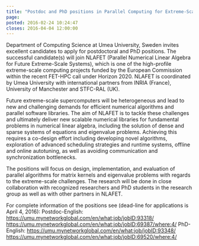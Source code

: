 ```yaml
---
title: "Postdoc and PhD positions in Parallel Computing for Extreme-Scale Systems"
page: 
posted: 2016-02-24 10:24:47
closes: 2016-04-04 12:00:00
---
```


Department of Computing Science at Umea University, Sweden invites 
excellent candidates to apply for postdoctoral and PhD positions. The 
successful candidate(s) will join NLAFET (Parallel Numerical Linear 
Algebra for Future Extreme-Scale Systems), which is one of the 
high-profile extreme-scale computing projects funded by the European 
Commission within the recent FET-HPC call under Horizon 2020. NLAFET is 
coordinated by Umea University with international partners from INRIA 
(France), University of Manchester and STFC-RAL (UK).

Future extreme-scale supercomputers will be heterogeneous and lead to 
new and challenging demands for efficient numerical algorithms and 
parallel software libraries. The aim of NLAFET is to tackle these 
challenges and ultimately deliver new scalable numerical libraries for 
fundamental problems in numerical linear algebra, including the solution 
of dense and sparse systems of equations and eigenvalue problems. 
Achieving this requires a co-design effort including developing novel 
algorithms, exploration of advanced scheduling strategies and runtime 
systems, offline and online autotuning, as well as avoiding 
communication and synchronization bottlenecks.

The positions will focus on design, implementation, and evaluation of 
parallel algorithms for matrix kernels and eigenvalue problems with 
regards to the extreme-scale challenges. The research will be done in 
close collaboration with recognized researchers and PhD students in the 
research group as well as with other partners in NLAFET.

For complete information of the positions see (dead-line for 
applications is April 4, 2016):
Postdoc-English:
https://umu.mynetworkglobal.com/en/what:job/jobID:93318/ 
<https://umu.mynetworkglobal.com/en/what:job/jobID:69387/where:4/>
PhD-English:
https://umu.mynetworkglobal.com/en/what:job/jobID:93348/ 
<https://umu.mynetworkglobal.com/en/what:job/jobID:69520/where:4/>
